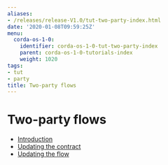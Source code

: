 ```yaml
---
aliases:
- /releases/release-V1.0/tut-two-party-index.html
date: '2020-01-08T09:59:25Z'
menu:
  corda-os-1-0:
    identifier: corda-os-1-0-tut-two-party-index
    parent: corda-os-1-0-tutorials-index
    weight: 1020
tags:
- tut
- party
title: Two-party flows
---
```



# Two-party flows



* [Introduction](tut-two-party-introduction.md)
* [Updating the contract](tut-two-party-contract.md)
* [Updating the flow](tut-two-party-flow.md)



